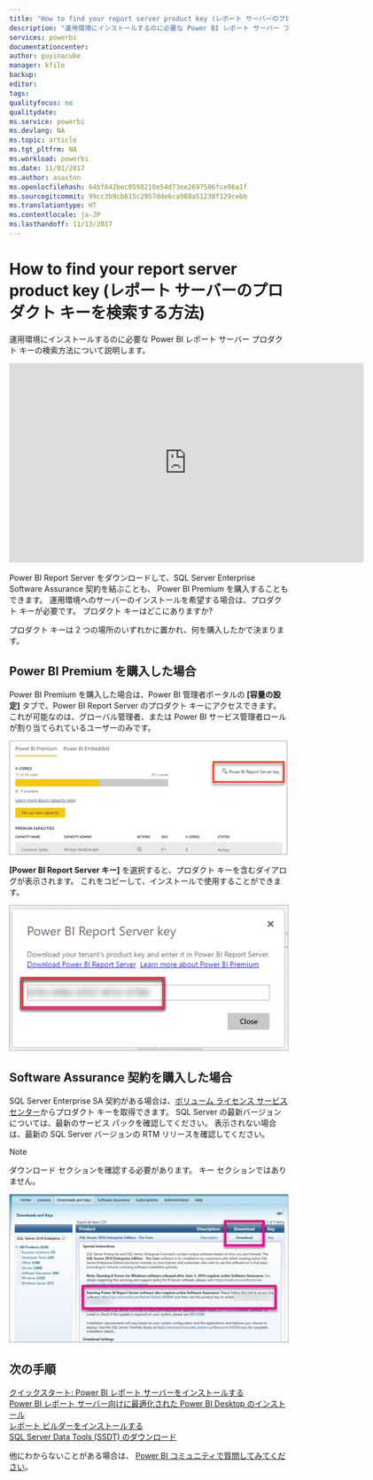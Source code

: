```yaml
---
title: "How to find your report server product key (レポート サーバーのプロダクト キーを検索する方法)"
description: "運用環境にインストールするのに必要な Power BI レポート サーバー プロダクト キーの検索方法について説明します。"
services: powerbi
documentationcenter: 
author: guyinacube
manager: kfile
backup: 
editor: 
tags: 
qualityfocus: no
qualitydate: 
ms.service: powerbi
ms.devlang: NA
ms.topic: article
ms.tgt_pltfrm: NA
ms.workload: powerbi
ms.date: 11/01/2017
ms.author: asaxton
ms.openlocfilehash: 64bf842bec0598210e54d73ee2697586fce96a1f
ms.sourcegitcommit: 99cc3b9cb615c2957dde6ca908a51238f129cebb
ms.translationtype: HT
ms.contentlocale: ja-JP
ms.lasthandoff: 11/13/2017
---
```

# <a name="how-to-find-your-report-server-product-key"></a>How to find your report server product key (レポート サーバーのプロダクト キーを検索する方法)
運用環境にインストールするのに必要な Power BI レポート サーバー プロダクト キーの検索方法について説明します。

<iframe width="640" height="360" src="https://www.youtube.com/embed/6CQnf-NGtpU?rel=0&amp;showinfo=0" frameborder="0" allowfullscreen></iframe>

Power BI Report Server をダウンロードして、SQL Server Enterprise Software Assurance 契約を結ぶことも、 Power BI Premium を購入することもできます。 運用環境へのサーバーのインストールを希望する場合は、プロダクト キーが必要です。 プロダクト キーはどこにありますか? 

プロダクト キーは 2 つの場所のいずれかに置かれ、何を購入したかで決まります。

## <a name="purchased-power-bi-premium"></a>Power BI Premium を購入した場合
Power BI Premium を購入した場合は、Power BI 管理者ポータルの **[容量の設定]** タブで、Power BI Report Server のプロダクト キーにアクセスできます。 これが可能なのは、グローバル管理者、または Power BI サービス管理者ロールが割り当てられているユーザーのみです。

![Premium 設定の Power BI Report Server キー](media/find-product-key/pbirs-product-key.png)

**[Power BI Report Server キー]** を選択すると、プロダクト キーを含むダイアログが表示されます。 これをコピーして、インストールで使用することができます。

![Power BI Report Server のプロダクト キー](media/find-product-key/pbirs-product-key-dialog.png)

## <a name="purchased-software-assurance-agreeemnt"></a>Software Assurance 契約を購入した場合
SQL Server Enterprise SA 契約がある場合は、[ボリューム ライセンス サービス センター](https://www.microsoft.com/Licensing/servicecenter/)からプロダクト キーを取得できます。 SQL Server の最新バージョンについては、最新のサービス パックを確認してください。 表示されない場合は、最新の SQL Server バージョンの RTM リリースを確認してください。

> [!NOTE]
> ダウンロード セクションを確認する必要があります。 キー セクションではありません。
> 
> 

![](media/find-product-key/vlsc-download.png "ボリューム ライセンス サービス センター")

## <a name="next-steps"></a>次の手順
[クイックスタート: Power BI レポート サーバーをインストールする](quickstart-install-report-server.md)  
[Power BI レポート サーバー向けに最適化された Power BI Desktop のインストール](install-powerbi-desktop.md)  
[レポート ビルダーをインストールする](https://docs.microsoft.com/sql/reporting-services/install-windows/install-report-builder)  
[SQL Server Data Tools (SSDT) のダウンロード](http://go.microsoft.com/fwlink/?LinkID=616714)

他にわからないことがある場合は、 [Power BI コミュニティで質問してみてください](https://community.powerbi.com/)。

